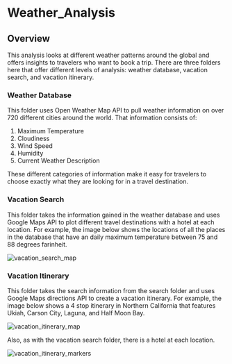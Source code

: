 # Weather_Analysis

## Overview

This analysis looks at different weather patterns around the global and offers insights to travelers who want to book a trip. There are three folders here that offer different levels of analysis: weather database, vacation search, and vacation itinerary.

### Weather Database

This folder uses Open Weather Map API to pull weather information on over 720 different cities around the world. That information consists of:

1. Maximum Temperature
2. Cloudiness
3. Wind Speed
4. Humidity
5. Current Weather Description

These different categories of information make it easy for travelers to choose exactly what they are looking for in a travel destination.

### Vacation Search

This folder takes the information gained in the weather database and uses Google Maps API to plot different travel destinations with a hotel at each location. For example, the image below shows the locations of all the places in the database that have an daily maximum temperature between 75 and 88 degrees farinheit.

![vacation_search_map](https://github.com/Wall-E28/world_weather_analysis/blob/master/vacation_search/weatherpy_vacation_map.png)

### Vacation Itinerary

This folder takes the search information from the search folder and uses Google Maps directions API to create a vacation itinerary. For example, the image below shows a 4 stop itinerary in Northern California that features Ukiah, Carson City, Laguna, and Half Moon Bay.

![vacation_itinerary_map](https://github.com/Wall-E28/world_weather_analysis/blob/master/vacation_itinerary/weatherpy_travel_map.png)

Also, as with the vacation search folder, there is a hotel at each location.

![vacation_itinerary_markers](https://github.com/Wall-E28/world_weather_analysis/blob/master/vacation_itinerary/weatherpy_travel_map_markers.png)

